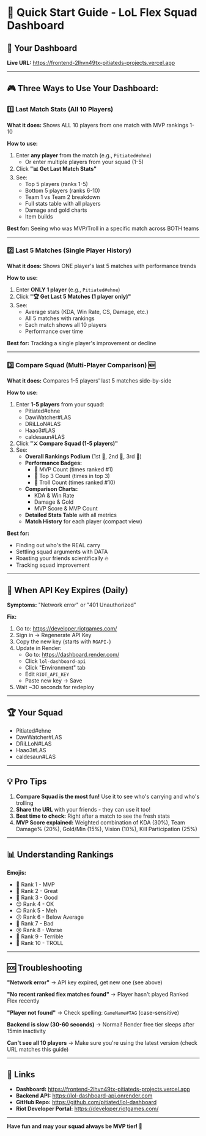 # 🚀 Quick Start Guide - LoL Flex Squad Dashboard

## 📍 Your Dashboard
**Live URL:** https://frontend-2lhvn49tx-pitiateds-projects.vercel.app

---

## 🎮 Three Ways to Use Your Dashboard:

### 1️⃣ Last Match Stats (All 10 Players)
**What it does:** Shows ALL 10 players from one match with MVP rankings 1-10

**How to use:**
1. Enter **any player** from the match (e.g., `Pitiated#ehne`)
   - Or enter multiple players from your squad (1-5)
2. Click **"📊 Get Last Match Stats"**
3. See:
   - Top 5 players (ranks 1-5)
   - Bottom 5 players (ranks 6-10)
   - Team 1 vs Team 2 breakdown
   - Full stats table with all players
   - Damage and gold charts
   - Item builds

**Best for:** Seeing who was MVP/Troll in a specific match across BOTH teams

---

### 2️⃣ Last 5 Matches (Single Player History)
**What it does:** Shows ONE player's last 5 matches with performance trends

**How to use:**
1. Enter **ONLY 1 player** (e.g., `Pitiated#ehne`)
2. Click **"🏆 Get Last 5 Matches (1 player only)"**
3. See:
   - Average stats (KDA, Win Rate, CS, Damage, etc.)
   - All 5 matches with rankings
   - Each match shows all 10 players
   - Performance over time

**Best for:** Tracking a single player's improvement or decline

---

### 3️⃣ Compare Squad (Multi-Player Comparison) 🆕
**What it does:** Compares 1-5 players' last 5 matches side-by-side

**How to use:**
1. Enter **1-5 players** from your squad:
   - Pitiated#ehne
   - DawWatcher#LAS
   - DRiLLoN#LAS
   - Haao3#LAS
   - caldesaun#LAS
2. Click **"⚔️ Compare Squad (1-5 players)"**
3. See:
   - **Overall Rankings Podium** (1st 👑, 2nd 🥈, 3rd 🥉)
   - **Performance Badges:**
     - 👑 MVP Count (times ranked #1)
     - 🥉 Top 3 Count (times in top 3)
     - 🤡 Troll Count (times ranked #10)
   - **Comparison Charts:**
     - KDA & Win Rate
     - Damage & Gold
     - MVP Score & MVP Count
   - **Detailed Stats Table** with all metrics
   - **Match History** for each player (compact view)

**Best for:**
- Finding out who's the REAL carry
- Settling squad arguments with DATA
- Roasting your friends scientifically 🔥
- Tracking squad improvement

---

## 🔑 When API Key Expires (Daily)

**Symptoms:** "Network error" or "401 Unauthorized"

**Fix:**
1. Go to: https://developer.riotgames.com/
2. Sign in → Regenerate API Key
3. Copy the new key (starts with `RGAPI-`)
4. Update in Render:
   - Go to: https://dashboard.render.com/
   - Click `lol-dashboard-api`
   - Click "Environment" tab
   - Edit `RIOT_API_KEY`
   - Paste new key → Save
5. Wait ~30 seconds for redeploy

---

## 🏆 Your Squad
- Pitiated#ehne
- DawWatcher#LAS
- DRiLLoN#LAS
- Haao3#LAS
- caldesaun#LAS

---

## 💡 Pro Tips

1. **Compare Squad is the most fun!** Use it to see who's carrying and who's trolling
2. **Share the URL** with your friends - they can use it too!
3. **Best time to check:** Right after a match to see the fresh stats
4. **MVP Score explained:** Weighted combination of KDA (30%), Team Damage% (20%), Gold/Min (15%), Vision (10%), Kill Participation (25%)

---

## 📊 Understanding Rankings

**Emojis:**
- 👑 Rank 1 - MVP
- 🥈 Rank 2 - Great
- 🥉 Rank 3 - Good
- 😊 Rank 4 - OK
- 😐 Rank 5 - Meh
- 😕 Rank 6 - Below Average
- 😬 Rank 7 - Bad
- 😢 Rank 8 - Worse
- 💩 Rank 9 - Terrible
- 🤡 Rank 10 - TROLL

---

## 🆘 Troubleshooting

**"Network error"**
→ API key expired, get new one (see above)

**"No recent ranked flex matches found"**
→ Player hasn't played Ranked Flex recently

**"Player not found"**
→ Check spelling: `GameName#TAG` (case-sensitive)

**Backend is slow (30-60 seconds)**
→ Normal! Render free tier sleeps after 15min inactivity

**Can't see all 10 players**
→ Make sure you're using the latest version (check URL matches this guide)

---

## 📱 Links

- **Dashboard:** https://frontend-2lhvn49tx-pitiateds-projects.vercel.app
- **Backend API:** https://lol-dashboard-api.onrender.com
- **GitHub Repo:** https://github.com/pitiated/lol-dashboard
- **Riot Developer Portal:** https://developer.riotgames.com/

---

**Have fun and may your squad always be MVP tier! 👑**

